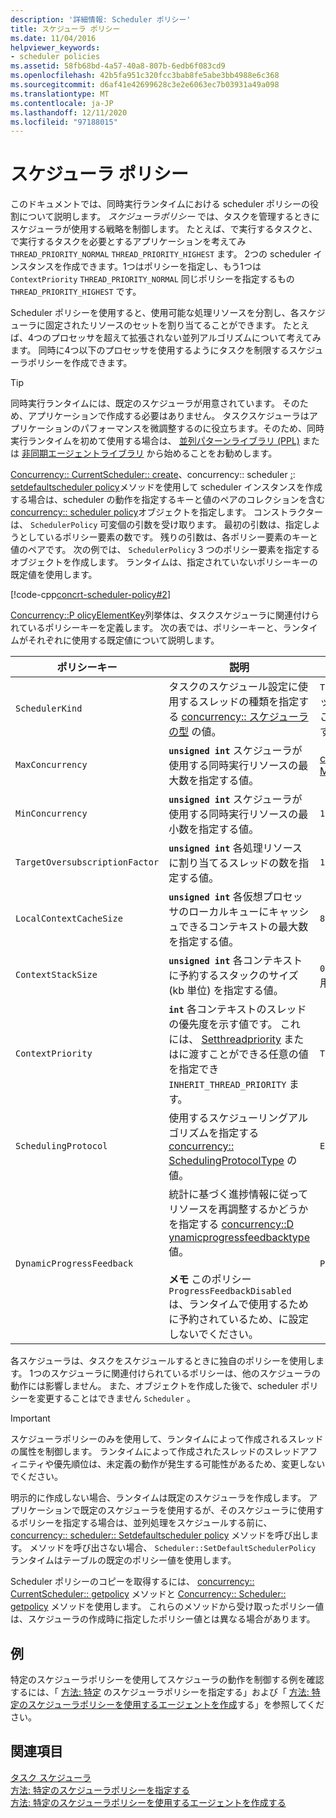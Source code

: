 ```yaml
---
description: '詳細情報: Scheduler ポリシー'
title: スケジューラ ポリシー
ms.date: 11/04/2016
helpviewer_keywords:
- scheduler policies
ms.assetid: 58fb68bd-4a57-40a8-807b-6edb6f083cd9
ms.openlocfilehash: 42b5fa951c320fcc3bab8fe5abe3bb4988e6c368
ms.sourcegitcommit: d6af41e42699628c3e2e6063ec7b03931a49a098
ms.translationtype: MT
ms.contentlocale: ja-JP
ms.lasthandoff: 12/11/2020
ms.locfileid: "97188015"
---
```

# <a name="scheduler-policies"></a>スケジューラ ポリシー

このドキュメントでは、同時実行ランタイムにおける scheduler ポリシーの役割について説明します。 *スケジューラポリシー* では、タスクを管理するときにスケジューラが使用する戦略を制御します。 たとえば、で実行するタスクと、で実行するタスクを必要とするアプリケーションを考えてみ `THREAD_PRIORITY_NORMAL` `THREAD_PRIORITY_HIGHEST` ます。  2つの scheduler インスタンスを作成できます。1つはポリシーを指定し、もう1つは `ContextPriority` `THREAD_PRIORITY_NORMAL` 同じポリシーを指定するもの `THREAD_PRIORITY_HIGHEST` です。

Scheduler ポリシーを使用すると、使用可能な処理リソースを分割し、各スケジューラに固定されたリソースのセットを割り当てることができます。 たとえば、4つのプロセッサを超えて拡張されない並列アルゴリズムについて考えてみます。 同時に4つ以下のプロセッサを使用するようにタスクを制限するスケジューラポリシーを作成できます。

> [!TIP]
> 同時実行ランタイムには、既定のスケジューラが用意されています。 そのため、アプリケーションで作成する必要はありません。 タスクスケジューラはアプリケーションのパフォーマンスを微調整するのに役立ちます。そのため、同時実行ランタイムを初めて使用する場合は、 [並列パターンライブラリ (PPL)](../../parallel/concrt/parallel-patterns-library-ppl.md) または [非同期エージェントライブラリ](../../parallel/concrt/asynchronous-agents-library.md) から始めることをお勧めします。

[Concurrency:: CurrentScheduler:: create](reference/currentscheduler-class.md#create)、concurrency:: scheduler [:](reference/scheduler-class.md#create): [setdefaultscheduler policy](reference/scheduler-class.md#setdefaultschedulerpolicy)メソッドを使用して scheduler インスタンスを作成する場合は、scheduler の動作を指定するキーと値のペアのコレクションを含む[concurrency:: scheduler policy](../../parallel/concrt/reference/schedulerpolicy-class.md)オブジェクトを指定します。 コンストラクターは、 `SchedulerPolicy` 可変個の引数を受け取ります。 最初の引数は、指定しようとしているポリシー要素の数です。 残りの引数は、各ポリシー要素のキーと値のペアです。 次の例では、 `SchedulerPolicy` 3 つのポリシー要素を指定するオブジェクトを作成します。 ランタイムは、指定されていないポリシーキーの既定値を使用します。

[!code-cpp[concrt-scheduler-policy#2](../../parallel/concrt/codesnippet/cpp/scheduler-policies_1.cpp)]

[Concurrency::P olicyElementKey](reference/concurrency-namespace-enums.md#policyelementkey)列挙体は、タスクスケジューラに関連付けられているポリシーキーを定義します。 次の表では、ポリシーキーと、ランタイムがそれぞれに使用する既定値について説明します。

| ポリシーキー | 説明 | 既定値 |
|--|--|--|
| `SchedulerKind` | タスクのスケジュール設定に使用するスレッドの種類を指定する [concurrency:: スケジューラの型](reference/concurrency-namespace-enums.md#schedulertype) の値。 | `ThreadScheduler` (通常のスレッドを使用します)。 これは、このキーの唯一の有効な値です。 |
| `MaxConcurrency` | **`unsigned int`** スケジューラが使用する同時実行リソースの最大数を指定する値。 | [concurrency:: MaxExecutionResources](reference/concurrency-namespace-constants1.md#maxexecutionresources) |
| `MinConcurrency` | **`unsigned int`** スケジューラが使用する同時実行リソースの最小数を指定する値。 | `1` |
| `TargetOversubscriptionFactor` | **`unsigned int`** 各処理リソースに割り当てるスレッドの数を指定する値。 | `1` |
| `LocalContextCacheSize` | **`unsigned int`** 各仮想プロセッサのローカルキューにキャッシュできるコンテキストの最大数を指定する値。 | `8` |
| `ContextStackSize` | **`unsigned int`** 各コンテキストに予約するスタックのサイズ (kb 単位) を指定する値。 | `0` (既定のスタックサイズを使用) |
| `ContextPriority` | **`int`** 各コンテキストのスレッドの優先度を示す値です。 これには、 [Setthreadpriority](/windows/win32/api/processthreadsapi/nf-processthreadsapi-setthreadpriority) またはに渡すことができる任意の値を指定でき `INHERIT_THREAD_PRIORITY` ます。 | `THREAD_PRIORITY_NORMAL` |
| `SchedulingProtocol` | 使用するスケジューリングアルゴリズムを指定する [concurrency:: SchedulingProtocolType](reference/concurrency-namespace-enums.md#schedulingprotocoltype) の値。 | `EnhanceScheduleGroupLocality` |
| `DynamicProgressFeedback` | 統計に基づく進捗情報に従ってリソースを再調整するかどうかを指定する [concurrency::D ynamicprogressfeedbacktype](reference/concurrency-namespace-enums.md#dynamicprogressfeedbacktype) 値。<br /><br /> **メモ** このポリシー `ProgressFeedbackDisabled` は、ランタイムで使用するために予約されているため、に設定しないでください。 | `ProgressFeedbackEnabled` |

各スケジューラは、タスクをスケジュールするときに独自のポリシーを使用します。 1つのスケジューラに関連付けられているポリシーは、他のスケジューラの動作には影響しません。 また、オブジェクトを作成した後で、scheduler ポリシーを変更することはできません `Scheduler` 。

> [!IMPORTANT]
> スケジューラポリシーのみを使用して、ランタイムによって作成されるスレッドの属性を制御します。 ランタイムによって作成されたスレッドのスレッドアフィニティや優先順位は、未定義の動作が発生する可能性があるため、変更しないでください。

明示的に作成しない場合、ランタイムは既定のスケジューラを作成します。 アプリケーションで既定のスケジューラを使用するが、そのスケジューラに使用するポリシーを指定する場合は、並列処理をスケジュールする前に、 [concurrency:: scheduler:: Setdefaultscheduler policy](reference/scheduler-class.md#setdefaultschedulerpolicy) メソッドを呼び出します。 メソッドを呼び出さない場合、 `Scheduler::SetDefaultSchedulerPolicy` ランタイムはテーブルの既定のポリシー値を使用します。

Scheduler ポリシーのコピーを取得するには、 [concurrency:: CurrentScheduler:: getpolicy](reference/currentscheduler-class.md#getpolicy) メソッドと [Concurrency:: Scheduler:: getpolicy](reference/scheduler-class.md#getpolicy) メソッドを使用します。 これらのメソッドから受け取ったポリシー値は、スケジューラの作成時に指定したポリシー値とは異なる場合があります。

## <a name="example"></a>例

特定のスケジューラポリシーを使用してスケジューラの動作を制御する例を確認するには、「 [方法: 特定](../../parallel/concrt/how-to-specify-specific-scheduler-policies.md) のスケジューラポリシーを指定する」および「 [方法: 特定のスケジューラポリシーを使用するエージェントを作成](../../parallel/concrt/how-to-create-agents-that-use-specific-scheduler-policies.md)する」を参照してください。

## <a name="see-also"></a>関連項目

[タスク スケジューラ](../../parallel/concrt/task-scheduler-concurrency-runtime.md)<br/>
[方法: 特定のスケジューラポリシーを指定する](../../parallel/concrt/how-to-specify-specific-scheduler-policies.md)<br/>
[方法: 特定のスケジューラポリシーを使用するエージェントを作成する](../../parallel/concrt/how-to-create-agents-that-use-specific-scheduler-policies.md)
